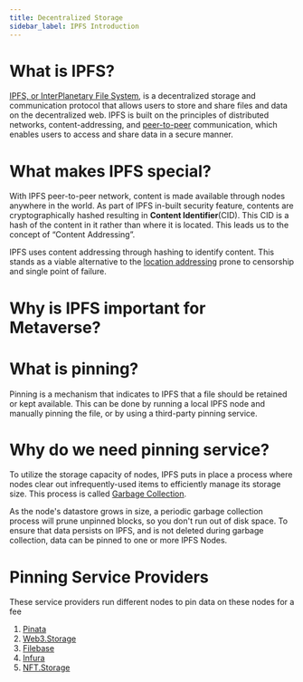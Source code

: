 ```yaml
---
title: Decentralized Storage
sidebar_label: IPFS Introduction
---
```


# What is IPFS? <a id="What is IPFS"></a>

[IPFS, or InterPlanetary File System](https://ipfs.io/), is a decentralized storage and communication protocol that allows users to store and share files and data on the decentralized web. IPFS is built on the principles of distributed networks, content-addressing, and [peer-to-peer](https://en.wikipedia.org/wiki/Peer-to-peer) communication, which enables users to access and share data in a secure manner.

# What makes IPFS special? <a id="What makes IPFS special"></a>

With IPFS peer-to-peer network, content is made available through nodes anywhere in the world. As part of IPFS in-built security feature, contents are cryptographically hashed resulting in **Content Identifier**(CID). This CID is a hash of the content in it rather than where it is located. This leads us to the concept of “Content Addressing”.

IPFS uses content addressing through hashing to identify content. This stands as a viable alternative to the [location addressing](https://www.computerlanguage.com/results.php?definition=location-based+addressing#:~:text=Identifying%20data%20by%20its%20physical,ppsx.) prone to censorship and single point of failure.

# Why is IPFS important for Metaverse? <a id="Why is IPFS important for Metaverse?"></a>


# What is pinning? <a id="What is pinning"></a>

Pinning is a mechanism that indicates to IPFS that a file should be retained or kept available. This can be done by running a local IPFS node and manually pinning the file, or by using a third-party pinning service.

# Why do we need pinning service? <a id="Why do we need pinning service"></a>

To utilize the storage capacity of nodes, IPFS puts in place a process where nodes clear out infrequently-used items to efficiently manage its storage size. This process is called [Garbage Collection](https://en.wikipedia.org/wiki/Garbage_collection_(computer_science)). 

As the node's datastore grows in size, a periodic garbage collection process will prune unpinned blocks, so you don't run out of disk space. To ensure that data persists on IPFS, and is not deleted during garbage collection, data can be pinned to one or more IPFS Nodes. 

# Pinning Service Providers <a id="Pinning Service Providers"></a>

These service providers run different nodes to pin data on these nodes for a fee
1. [Pinata](https://pinata.cloud/) 
2. [Web3.Storage](https://web3.storage/) 
3. [Filebase](https://filebase.com/)
4. [Infura](https://infura.io/)
5. [NFT.Storage](https://nft.storage/)
